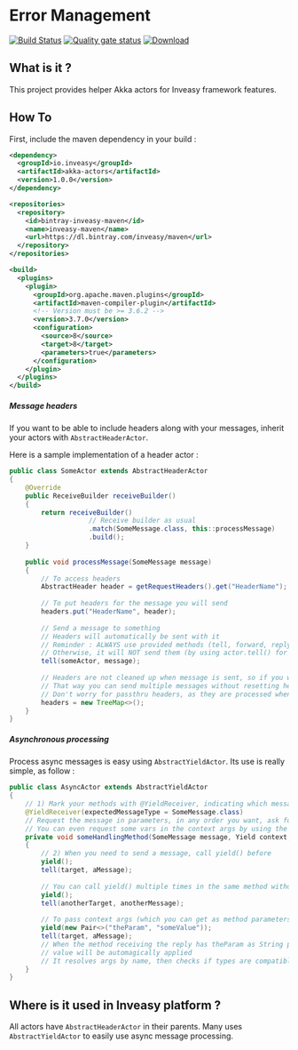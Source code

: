 # Error Management
[![Build Status](https://travis-ci.org/Inveasy/akka-actors.svg?branch=master)](https://travis-ci.org/Inveasy/akka-actors)
[![Quality gate status](https://sonarcloud.io/api/project_badges/measure?project=io.inveasy%3Aakka-actors&metric=alert_status)](https://sonarcloud.io/dashboard?id=io.inveasy%3Aakka-actors)
[![Download](https://api.bintray.com/packages/inveasy/maven/akka-actors/images/download.svg) ](https://bintray.com/inveasy/maven/akka-actors/_latestVersion)

## What is it ?
This project provides helper Akka actors for Inveasy framework features.

## How To
First, include the maven dependency in your build :

```xml
<dependency>
  <groupId>io.inveasy</groupId>
  <artifactId>akka-actors</artifactId>
  <version>1.0.0</version>
</dependency>

<repositories>
  <repository>
    <id>bintray-inveasy-maven</id>
    <name>inveasy-maven</name>
    <url>https://dl.bintray.com/inveasy/maven</url>
  </repository>
</repositories>

<build>
  <plugins>
    <plugin>
      <groupId>org.apache.maven.plugins</groupId>
      <artifactId>maven-compiler-plugin</artifactId>
      <!-- Version must be >= 3.6.2 -->
      <version>3.7.0</version>
      <configuration>
        <source>8</source>
        <target>8</target>
    	<parameters>true</parameters>
      </configuration>
    </plugin>
  </plugins>
</build>

```

##### Message headers
If you want to be able to include headers along with your messages,
inherit your actors with ``` AbstractHeaderActor ```.

Here is a sample implementation of a header actor :
```java
public class SomeActor extends AbstractHeaderActor
{
	@Override
	public ReceiveBuilder receiveBuilder()
	{
		return receiveBuilder()
		            // Receive builder as usual
		            .match(SomeMessage.class, this::processMessage)
		            .build();
	}
	
	public void processMessage(SomeMessage message)
	{
		// To access headers
		AbstractHeader header = getRequestHeaders().get("HeaderName");
		
		// To put headers for the message you will send
		headers.put("HeaderName", header);
		
		// Send a message to something
		// Headers will automatically be sent with it
		// Reminder : ALWAYS use provided methods (tell, forward, reply) when you want to send headers with messages
		// Otherwise, it will NOT send them (by using actor.tell() for example)
		tell(someActor, message);
		
		// Headers are not cleaned up when message is sent, so if you want to send another message, clean it
		// That way you can send multiple messages without resetting headers
		// Don't worry for passthru headers, as they are processed when message is sent
		headers = new TreeMap<>();
	}
}
```

##### Asynchronous processing
Process async messages is easy using ```AbstractYieldActor```. Its use is really simple, as follow :
```java
public class AsyncActor extends AbstractYieldActor
{
	// 1) Mark your methods with @YieldReceiver, indicating which message class it should expect
	@YieldReceiver(expectedMessageType = SomeMessage.class)
	// Request the message in parameters, in any order you want, ask for the context
	// You can even request some vars in the context args by using the same name you registered them as parameter
	private void someHandlingMethod(SomeMessage message, Yield context, String theParam)
	{
        // 2) When you need to send a message, call yield() before
	    yield();
	    tell(target, aMessage);
	    
	    // You can call yield() multiple times in the same method without problems
	    yield();
	    tell(anotherTarget, anotherMessage);
	    
	    // To pass context args (which you can get as method parameters, send them using yield()
	    yield(new Pair<>("theParam", "someValue"));
	    tell(target, aMessage);
	    // When the method receiving the reply has theParam as String parameter name
	    // value will be automagically applied
	    // It resolves args by name, then checks if types are compatible (by using Class.isAssignableFrom)
	}
}
```

## Where is it used in Inveasy platform ?
All actors have ```AbstractHeaderActor``` in their parents.
Many uses ```AbstractYieldActor``` to easily use async message processing.
